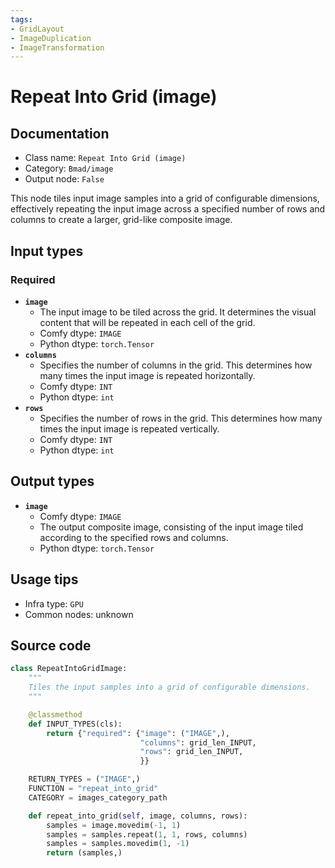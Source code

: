 ```yaml
---
tags:
- GridLayout
- ImageDuplication
- ImageTransformation
---
```


# Repeat Into Grid (image)
## Documentation
- Class name: `Repeat Into Grid (image)`
- Category: `Bmad/image`
- Output node: `False`

This node tiles input image samples into a grid of configurable dimensions, effectively repeating the input image across a specified number of rows and columns to create a larger, grid-like composite image.
## Input types
### Required
- **`image`**
    - The input image to be tiled across the grid. It determines the visual content that will be repeated in each cell of the grid.
    - Comfy dtype: `IMAGE`
    - Python dtype: `torch.Tensor`
- **`columns`**
    - Specifies the number of columns in the grid. This determines how many times the input image is repeated horizontally.
    - Comfy dtype: `INT`
    - Python dtype: `int`
- **`rows`**
    - Specifies the number of rows in the grid. This determines how many times the input image is repeated vertically.
    - Comfy dtype: `INT`
    - Python dtype: `int`
## Output types
- **`image`**
    - Comfy dtype: `IMAGE`
    - The output composite image, consisting of the input image tiled according to the specified rows and columns.
    - Python dtype: `torch.Tensor`
## Usage tips
- Infra type: `GPU`
- Common nodes: unknown


## Source code
```python
class RepeatIntoGridImage:
    """
    Tiles the input samples into a grid of configurable dimensions.
    """

    @classmethod
    def INPUT_TYPES(cls):
        return {"required": {"image": ("IMAGE",),
                             "columns": grid_len_INPUT,
                             "rows": grid_len_INPUT,
                             }}

    RETURN_TYPES = ("IMAGE",)
    FUNCTION = "repeat_into_grid"
    CATEGORY = images_category_path

    def repeat_into_grid(self, image, columns, rows):
        samples = image.movedim(-1, 1)
        samples = samples.repeat(1, 1, rows, columns)
        samples = samples.movedim(1, -1)
        return (samples,)

```
